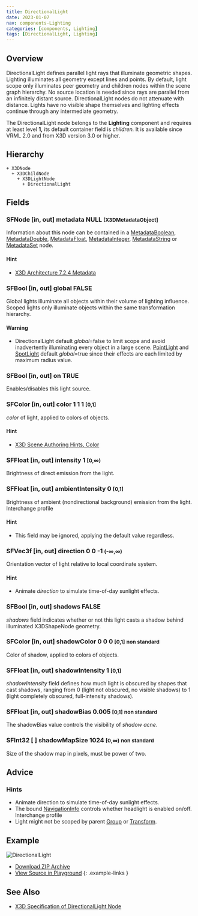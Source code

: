 ```yaml
---
title: DirectionalLight
date: 2023-01-07
nav: components-Lighting
categories: [components, Lighting]
tags: [DirectionalLight, Lighting]
---
```

<style>
.post h3 {
  word-spacing: 0.2em;
}
</style>

## Overview

DirectionalLight defines parallel light rays that illuminate geometric shapes. Lighting illuminates all geometry except lines and points. By default, light scope only illuminates peer geometry and children nodes within the scene graph hierarchy. No source location is needed since rays are parallel from an infinitely distant source. DirectionalLight nodes do not attenuate with distance. Lights have no visible shape themselves and lighting effects continue through any intermediate geometry.

The DirectionalLight node belongs to the **Lighting** component and requires at least level **1,** its default container field is *children.* It is available since VRML 2.0 and from X3D version 3.0 or higher.

## Hierarchy

```
+ X3DNode
  + X3DChildNode
    + X3DLightNode
      + DirectionalLight
```

## Fields

### SFNode [in, out] **metadata** NULL <small>[X3DMetadataObject]</small>

Information about this node can be contained in a [MetadataBoolean](/x_ite/components/core/metadataboolean/), [MetadataDouble](/x_ite/components/core/metadatadouble/), [MetadataFloat](/x_ite/components/core/metadatafloat/), [MetadataInteger](/x_ite/components/core/metadatainteger/), [MetadataString](/x_ite/components/core/metadatastring/) or [MetadataSet](/x_ite/components/core/metadataset/) node.

#### Hint

- [X3D Architecture 7.2.4 Metadata](https://www.web3d.org/specifications/X3Dv4/ISO-IEC19775-1v4-IS/Part01/components/core.html#Metadata)

### SFBool [in, out] **global** FALSE

Global lights illuminate all objects within their volume of lighting influence. Scoped lights only illuminate objects within the same transformation hierarchy.

#### Warning

- DirectionalLight default *global*=false to limit scope and avoid inadvertently illuminating every object in a large scene. [PointLight](/x_ite/components/lighting/pointlight/) and [SpotLight](/x_ite/components/lighting/spotlight/) default *global*=true since their effects are each limited by maximum radius value.

### SFBool [in, out] **on** TRUE

Enables/disables this light source.

### SFColor [in, out] **color** 1 1 1 <small>[0,1]</small>

*color* of light, applied to colors of objects.

#### Hint

- [X3D Scene Authoring Hints, Color](https://www.web3d.org/x3d/content/examples/X3dSceneAuthoringHints.html#Color)

### SFFloat [in, out] **intensity** 1 <small>[0,∞)</small>

Brightness of direct emission from the light.

### SFFloat [in, out] **ambientIntensity** 0 <small>[0,1]</small>

Brightness of ambient (nondirectional background) emission from the light. Interchange profile

#### Hint

- This field may be ignored, applying the default value regardless.

### SFVec3f [in, out] **direction** 0 0 -1 <small>(-∞,∞)</small>

Orientation vector of light relative to local coordinate system.

#### Hint

- Animate *direction* to simulate time-of-day sunlight effects.

### SFBool [in, out] **shadows** FALSE

*shadows* field indicates whether or not this light casts a shadow behind illuminated X3DShapeNode geometry.

### SFColor [in, out] **shadowColor** 0 0 0 <small>[0,1]</small> <small class="blue">non standard</small>

Color of shadow, applied to colors of objects.

### SFFloat [in, out] **shadowIntensity** 1 <small>[0,1]</small>

*shadowIntensity* field defines how much light is obscured by shapes that cast shadows, ranging from 0 (light not obscured, no visible shadows) to 1 (light completely obscured, full-intensity shadows).

### SFFloat [in, out] **shadowBias** 0.005 <small>[0,1]</small> <small class="blue">non standard</small>

The shadowBias value controls the visibility of *shadow acne*.

### SFInt32 [ ] **shadowMapSize** 1024 <small>[0,∞)</small> <small class="blue">non standard</small>

Size of the shadow map in pixels, must be power of two.

## Advice

### Hints

- Animate direction to simulate time-of-day sunlight effects.
- The bound [NavigationInfo](/x_ite/components/navigation/navigationinfo/) controls whether headlight is enabled on/off. Interchange profile
- Light might not be scoped by parent [Group](/x_ite/components/grouping/group/) or [Transform](/x_ite/components/grouping/transform/).

## Example

<x3d-canvas class="xr-button-bl" src="https://create3000.github.io/media/examples/Lighting/DirectionalLight/DirectionalLight.x3d" contentScale="auto" update="auto">
  <img src="https://create3000.github.io/media/examples/Lighting/DirectionalLight/screenshot.avif" alt="DirectionalLight"/>
</x3d-canvas>

- [Download ZIP Archive](https://create3000.github.io/media/examples/Lighting/DirectionalLight/DirectionalLight.zip)
- [View Source in Playground](/x_ite/playground/?url=https://create3000.github.io/media/examples/Lighting/DirectionalLight/DirectionalLight.x3d)
{: .example-links }

## See Also

- [X3D Specification of DirectionalLight Node](https://www.web3d.org/documents/specifications/19775-1/V4.0/Part01/components/lighting.html#DirectionalLight)
